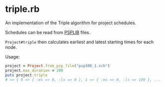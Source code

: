 triple.rb
=========

An implementation of the Triple algorithm for project schedules.

Schedules can be read from [PSPLIB](http://www.om-db.wi.tum.de/psplib/) files.

`Project#triple` then calculates earliest and latest starting times for each node.

Usage:

```ruby
project = Project.from_psp_file("psp100_1.sch")
project.max_duration = 200
puts project.triple
# => { 0 => { :es => 0, :ls => 0 }, 1 => { :es => 0, :ls => 109 }, ... }
```
